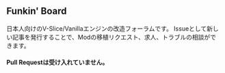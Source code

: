 ## Funkin' Board
日本人向けのV-Slice/Vanillaエンジンの改造フォーラムです。
Issueとして新しい記事を発行することで、Modの移植リクエスト、求人、トラブルの相談ができます。
#### Pull Requestは受け入れていません。

